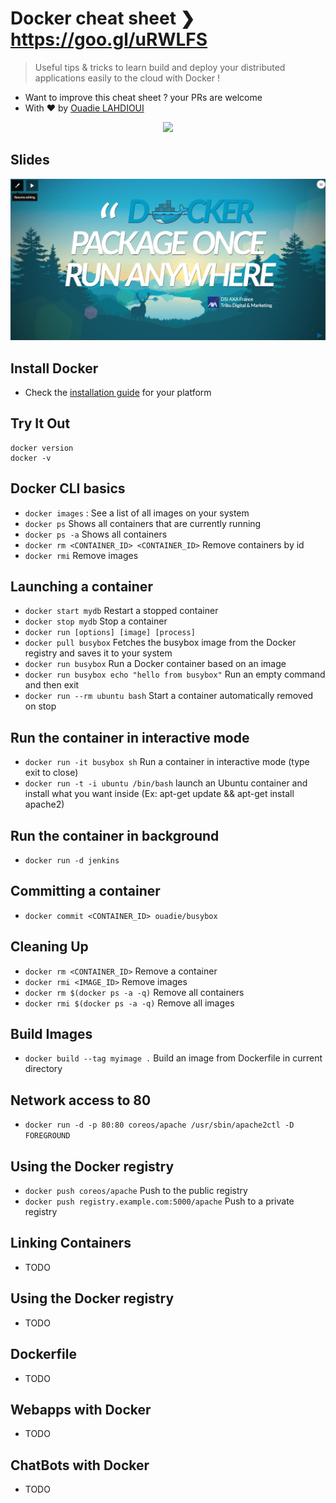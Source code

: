 # Docker cheat sheet ❯ https://goo.gl/uRWLFS
> Useful tips & tricks to learn build and deploy your distributed applications easily to the cloud with Docker !

- Want to improve this cheat sheet ? your PRs are welcome
- With :heart: by [Ouadie LAHDIOUI](http://www.twitter.com/lahdiouiouadie)

<p align="center">
	<img src="assets/docker-logo.png">
</p>

## Slides

<p align="center">
    <img src="assets/talk-splash-screen.png">
</p>

## Install Docker
- Check the [installation guide](http://docs.docker.com/engine/installation) for your platform

## Try It Out
```
docker version
docker -v
```

## Docker CLI basics
- ```docker images``` : See a list of all images on your system
- ```docker ps``` Shows all containers that are currently running
- ```docker ps -a``` Shows all containers
- ```docker rm <CONTAINER_ID> <CONTAINER_ID>``` Remove containers by id
- ```docker rmi``` Remove images

## Launching a container
- ```docker start mydb``` Restart a stopped container
- ```docker stop mydb``` Stop a container
- ```docker run [options] [image] [process]```
- ```docker pull busybox``` Fetches the busybox image from the Docker registry and saves it to your system
- ```docker run busybox``` Run a Docker container based on an image
- ```docker run busybox echo "hello from busybox"```  Run an empty command and then exit
- ```docker run --rm ubuntu bash``` Start a container automatically removed on stop

## Run the container in interactive mode
- ```docker run -it busybox sh``` Run a container in interactive mode (type exit to close)
- ```docker run -t -i ubuntu /bin/bash``` launch an Ubuntu container and install what you want inside (Ex: apt-get update && apt-get install apache2) 

## Run the container in background 
- ```docker run -d jenkins```

## Committing a container
- ```docker commit <CONTAINER_ID> ouadie/busybox```   

## Cleaning Up
- ```docker rm <CONTAINER_ID>``` Remove a container
- ```docker rmi <IMAGE_ID>``` Remove images
- ```docker rm $(docker ps -a -q)``` Remove all containers
- ```docker rmi $(docker ps -a -q)``` Remove all images

## Build Images
- ```docker build --tag myimage .``` Build an image from Dockerfile in current directory

## Network access to 80
- ```docker run -d -p 80:80 coreos/apache /usr/sbin/apache2ctl -D FOREGROUND```

## Using the Docker registry
- ```docker push coreos/apache``` Push to the public registry    
- ```docker push registry.example.com:5000/apache``` Push to a private registry    

## Linking Containers
- TODO

## Using the Docker registry
- TODO

## Dockerfile
- TODO

## Webapps with Docker
- TODO   

## ChatBots with Docker
- TODO   

